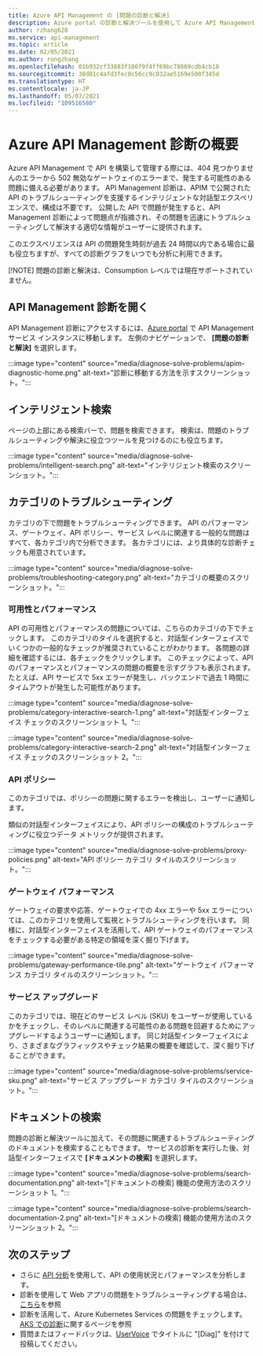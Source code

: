 ```yaml
---
title: Azure API Management の [問題の診断と解決]
description: Azure portal の診断と解決ツールを使用して Azure API Management での API の問題をトラブルシューティングする方法について説明します。
author: rzhang628
ms.service: api-management
ms.topic: article
ms.date: 02/05/2021
ms.author: rongzhang
ms.openlocfilehash: 01b932cf33883f186f9f4ff69bc78869cdb4cb18
ms.sourcegitcommit: 38d81c4afd3fec0c56cc9c032ae5169e500f345d
ms.translationtype: HT
ms.contentlocale: ja-JP
ms.lasthandoff: 05/07/2021
ms.locfileid: "109516580"
---
```

# <a name="azure-api-management-diagnostics-overview"></a>Azure API Management 診断の概要

Azure API Management で API を構築して管理する際には、404 見つかりませんのエラーから 502 無効なゲートウェイのエラーまで、発生する可能性のある問題に備える必要があります。 API Management 診断は、APIM で公開された API のトラブルシューティングを支援するインテリジェントな対話型エクスペリエンスで、構成は不要です。 公開した API で問題が発生すると、API Management 診断によって問題点が指摘され、その問題を迅速にトラブルシューティングして解決する適切な情報がユーザーに提供されます。

このエクスペリエンスは API の問題発生時刻が過去 24 時間以内である場合に最も役立ちますが、すべての診断グラフをいつでも分析に利用できます。

[!NOTE] 問題の診断と解決は、Consumption レベルでは現在サポートされていません。

## <a name="open-api-management-diagnostics"></a>API Management 診断を開く

API Management 診断にアクセスするには、[Azure portal](https://portal.azure.com) で API Management サービス インスタンスに移動します。 左側のナビゲーションで、 **[問題の診断と解決]** を選択します。

:::image type="content" source="media/diagnose-solve-problems/apim-diagnostic-home.png" alt-text="診断に移動する方法を示すスクリーンショット。":::



## <a name="intelligent-search"></a>インテリジェント検索

ページの上部にある検索バーで、問題を検索できます。 検索は、問題のトラブルシューティングや解決に役立つツールを見つけるのにも役立ちます。 

:::image type="content" source="media/diagnose-solve-problems/intelligent-search.png" alt-text="インテリジェント検索のスクリーンショット。":::


## <a name="troubleshooting-categories"></a>カテゴリのトラブルシューティング

カテゴリの下で問題をトラブルシューティングできます。 API のパフォーマンス、ゲートウェイ、API ポリシー、サービス レベルに関連する一般的な問題はすべて、各カテゴリ内で分析できます。 各カテゴリには、より具体的な診断チェックも用意されています。 

:::image type="content" source="media/diagnose-solve-problems/troubleshooting-category.png" alt-text="カテゴリの概要のスクリーンショット。":::


### <a name="availability-and-performance"></a>可用性とパフォーマンス

API の可用性とパフォーマンスの問題については、こちらのカテゴリの下でチェックします。 このカテゴリのタイルを選択すると、対話型インターフェイスでいくつかの一般的なチェックが推奨されていることがわかります。 各問題の詳細を確認するには、各チェックをクリックします。 このチェックによって、API のパフォーマンスとパフォーマンスの問題の概要を示すグラフも表示されます。 たとえば、API サービスで 5xx エラーが発生し、バックエンドで過去 1 時間にタイムアウトが発生した可能性があります。 

:::image type="content" source="media/diagnose-solve-problems/category-interactive-search-1.png" alt-text="対話型インターフェイス チェックのスクリーンショット 1。":::



:::image type="content" source="media/diagnose-solve-problems/category-interactive-search-2.png" alt-text="対話型インターフェイス チェックのスクリーンショット 2。":::

### <a name="api-policies"></a>API ポリシー

このカテゴリでは、ポリシーの問題に関するエラーを検出し、ユーザーに通知します。 

類似の対話型インターフェイスにより、API ポリシーの構成のトラブルシューティングに役立つデータ メトリックが提供されます。

:::image type="content" source="media/diagnose-solve-problems/proxy-policies.png" alt-text="API ポリシー カテゴリ タイルのスクリーンショット。":::

### <a name="gateway-performance"></a>ゲートウェイ パフォーマンス 

ゲートウェイの要求や応答、ゲートウェイでの 4xx エラーや 5xx エラーについては、このカテゴリを使用して監視とトラブルシューティングを行います。 同様に、対話型インターフェイスを活用して、API ゲートウェイのパフォーマンスをチェックする必要がある特定の領域を深く掘り下げます。 

:::image type="content" source="media/diagnose-solve-problems/gateway-performance-tile.png" alt-text="ゲートウェイ パフォーマンス カテゴリ タイルのスクリーンショット。":::

### <a name="service-upgrade"></a>サービス アップグレード

このカテゴリでは、現在どのサービス レベル (SKU) をユーザーが使用しているかをチェックし、そのレベルに関連する可能性のある問題を回避するためにアップグレードするようユーザーに通知します。 同じ対話型インターフェイスにより、さまざまなグラフィックスやチェック結果の概要を確認して、深く掘り下げることができます。 

:::image type="content" source="media/diagnose-solve-problems/service-sku.png" alt-text="サービス アップグレード カテゴリ タイルのスクリーンショット。":::

## <a name="search-documentation"></a>ドキュメントの検索

問題の診断と解決ツールに加えて、その問題に関連するトラブルシューティングのドキュメントを検索することもできます。 サービスの診断を実行した後、対話型インターフェイスで **[ドキュメントの検索]** を選択します。 

 :::image type="content" source="media/diagnose-solve-problems/search-documentation.png" alt-text="[ドキュメントの検索] 機能の使用方法のスクリーンショット 1。":::


 :::image type="content" source="media/diagnose-solve-problems/search-documentation-2.png" alt-text="[ドキュメントの検索] 機能の使用方法のスクリーンショット 2。":::


## <a name="next-steps"></a>次のステップ

* さらに [API 分析](howto-use-analytics.md)を使用して、API の使用状況とパフォーマンスを分析します。 
* 診断を使用して Web アプリの問題をトラブルシューティングする場合は、 [こちら](../app-service/overview-diagnostics.md)を参照
* 診断を活用して、Azure Kubernetes Services の問題をチェックします。 [AKS での診断](../aks/concepts-diagnostics.md)に関するページを参照
* 質問またはフィードバックは、[UserVoice](https://feedback.azure.com/forums/248703-api-management) でタイトルに "[Diag]" を付けて投稿してください。
